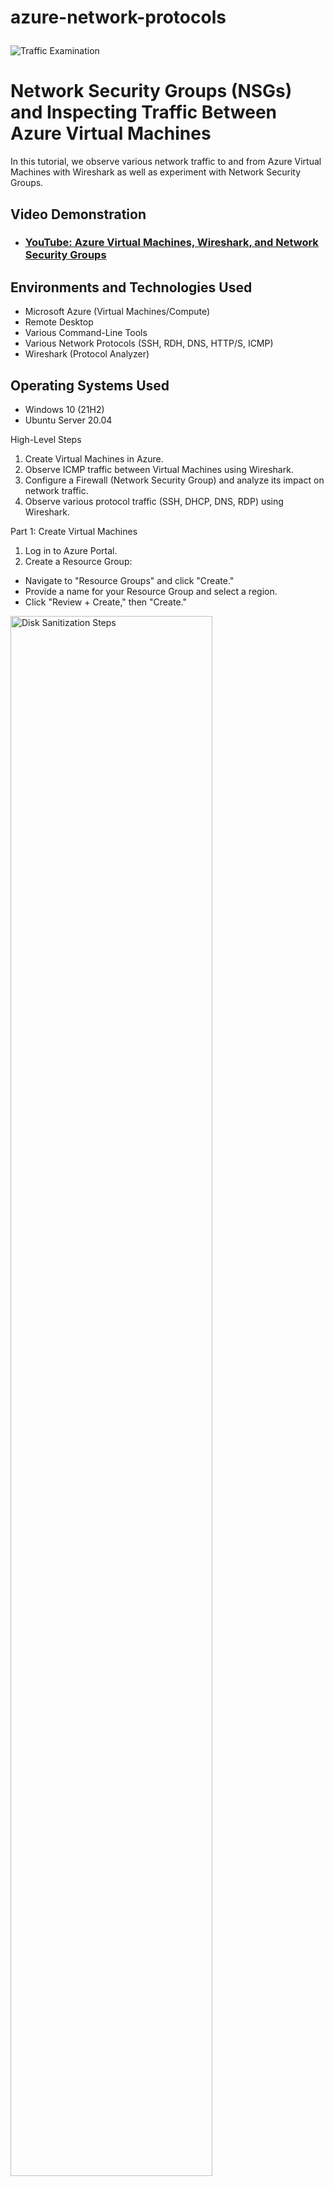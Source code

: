 # azure-network-protocols<p align="center">
<img src="https://i.imgur.com/Ua7udoS.png" alt="Traffic Examination"/>
</p>

<h1>Network Security Groups (NSGs) and Inspecting Traffic Between Azure Virtual Machines</h1>
In this tutorial, we observe various network traffic to and from Azure Virtual Machines with Wireshark as well as experiment with Network Security Groups. <br />


<h2>Video Demonstration</h2>

- ### [YouTube: Azure Virtual Machines, Wireshark, and Network Security Groups](https://www.youtube.com)

<h2>Environments and Technologies Used</h2>

- Microsoft Azure (Virtual Machines/Compute)
- Remote Desktop
- Various Command-Line Tools
- Various Network Protocols (SSH, RDH, DNS, HTTP/S, ICMP)
- Wireshark (Protocol Analyzer)

<h2>Operating Systems Used </h2>

- Windows 10 (21H2)
- Ubuntu Server 20.04

High-Level Steps
1. Create Virtual Machines in Azure.
2. Observe ICMP traffic between Virtual Machines using Wireshark.
3. Configure a Firewall (Network Security Group) and analyze its impact on network traffic.
4. Observe various protocol traffic (SSH, DHCP, DNS, RDP) using Wireshark.

Part 1: Create Virtual Machines
1. Log in to Azure Portal.
2. Create a Resource Group:
 - Navigate to "Resource Groups" and click "Create."
 - Provide a name for your Resource Group and select a region.
 - Click "Review + Create," then "Create."
<img src="https://i.imgur.com/80dflGm.png" height="80%" width="80%" alt="Disk Sanitization Steps"/>

3. Create a Windows 10 Virtual Machine:
 - Navigate to "Virtual Machines" and click "Create."
 - Select the Resource Group you just created.
 - Configure the Virtual Machine:
  - OS: Windows 10
  - Create username and password
  - Head to the Networking section, then create a new virtual network titled "Lab2-vnet"
- Complete the setup and deploy the VM.
<img src="https://i.imgur.com/OcB5To7.png" height="80%" width="80%" alt="Disk Sanitization Steps"/>

<img src="https://i.imgur.com/xZ3RWZ7.png" height="80%" width="80%" alt="Disk Sanitization Steps"/>
<img src="https://i.imgur.com/jw68F2j.png" height="80%" width="80%" alt="Disk Sanitization Steps"/>

<img src="https://i.imgur.com/cG7egU6.png" height="80%" width="80%" alt="Disk Sanitization Steps"/>

Create a Linux (Ubuntu) Virtual Machine:
 - Navigate to "Virtual Machines" and click "Create."
 - Select the same Resource Group and Virtual Network used for the Windows 10 VM.
 - Configure the Virtual Machine:
  - OS: Ubuntu Server 24.04
  - Authentication: Username/Password.
 - Ensure both VMs are in the same Virtual Network and Subnet as the Windows 10 VM.
 - Complete the setup and deploy the VM.
<img src="https://i.imgur.com/d2xLa96.png" height="80%" width="80%" alt="Disk Sanitization Steps"/>

<img src="https://i.imgur.com/ZrMQmr6.png" height="80%" width="80%" alt="Disk Sanitization Steps"/>
<img src="https://i.imgur.com/dBLiQZR.png" height="80%" width="80%" alt="Disk Sanitization Steps"/>

<img src="https://i.imgur.com/juYmQgB.png" height="80%" width="80%" alt="Disk Sanitization Steps"/>

Part 2: Observe ICMP Traffic
1. Use Microsoft Remote Desktop to connect to your Windows 10 Virtual Machine (if on Mac, install the client first).
2. Install Wireshark on the Windows 10 VM:
 - Download and install Wireshark from https://www.wireshark.org/.
3. Open Wireshark and start a packet capture.
4. Filter for ICMP traffic in Wireshark.
5. Retrieve the private IP address of the Ubuntu VM and attempt to ping it from the Windows 10 VM:
 - Open Command Prompt or PowerShell and run: ping <Ubuntu VM Private IP>.
 - Observe the ping requests and replies in Wireshark.
6. From the Windows 10 VM, ping a public website (e.g., www.google.com) and observe the ICMP traffic in Wireshark.
<img src="https://i.imgur.com/7h4ljzy.png" height="80%" width="80%" alt="Disk Sanitization Steps"/>

<img src="https://i.imgur.com/WyUYD91.png" height="80%" width="80%" alt="Disk Sanitization Steps"/>
<img src="https://i.imgur.com/lng3zxn.png" height="80%" width="80%" alt="Disk Sanitization Steps"/>

<img src="https://i.imgur.com/Au2EVST.png" height="80%" width="80%" alt="Disk Sanitization Steps"/>

Part 3: Configure a Firewall (Network Security Group)
Observe ICMP Traffic with Firewall Changes
Initiate a continuous ping from your Windows 10 VM to the Ubuntu VM:
Command: ping <Ubuntu VM Private IP> -t.
Open the Network Security Group associated with the Ubuntu VM.
Disable inbound ICMP traffic in the Network Security Group.
Observe the ICMP traffic in Wireshark and the command line Ping activity (should stop).
Re-enable ICMP traffic in the Network Security Group.
Observe the ICMP traffic in Wireshark and the command line Ping activity (should resume).
Stop the ping activity.
<img src="https://i.imgur.com/duWiJLi.png" height="80%" width="80%" alt="Disk Sanitization Steps"/>

<img src="https://i.imgur.com/Au2EVST.png" height="80%" width="80%" alt="Disk Sanitization Steps"/>
<img src="https://i.imgur.com/duWiJLi.png" height="80%" width="80%" alt="Disk Sanitization Steps"/>

<img src="https://i.imgur.com/Au2EVST.png" height="80%" width="80%" alt="Disk Sanitization Steps"/>
<img src="https://i.imgur.com/duWiJLi.png" height="80%" width="80%" alt="Disk Sanitization Steps"/>

<img src="https://i.imgur.com/Au2EVST.png" height="80%" width="80%" alt="Disk Sanitization Steps"/>
Observe SSH Traffic
In Wireshark, start a new packet capture and filter for SSH traffic.
From the Windows 10 VM, SSH into the Ubuntu VM:
Command: ssh <username>@<Ubuntu VM Private IP>.
Enter the password when prompted (the password will not be visible).
Type commands within the SSH session and observe the SSH traffic in Wireshark.
Exit the SSH session: exit.
<img src="https://i.imgur.com/duWiJLi.png" height="80%" width="80%" alt="Disk Sanitization Steps"/>

<img src="https://i.imgur.com/Au2EVST.png" height="80%" width="80%" alt="Disk Sanitization Steps"/>
<img src="https://i.imgur.com/duWiJLi.png" height="80%" width="80%" alt="Disk Sanitization Steps"/>

<img src="https://i.imgur.com/Au2EVST.png" height="80%" width="80%" alt="Disk Sanitization Steps"/>
Observe DHCP Traffic
In Wireshark, filter for DHCP traffic.
From the Windows 10 VM, issue a new IP address:
Open PowerShell as admin and run: ipconfig /renew.
Observe the DHCP traffic in Wireshark.
In this case our vm maintains the same IP. If we were to release our IP address (ipconfig /release) then renew it (ipconfig /renew) we would see the complete DHCP cycle in wireshark.
<img src="https://i.imgur.com/duWiJLi.png" height="80%" width="80%" alt="Disk Sanitization Steps"/>

<img src="https://i.imgur.com/Au2EVST.png" height="80%" width="80%" alt="Disk Sanitization Steps"/>
Observing the full DHCP Cycle

Open notepad and type the release and renew commands image
<img src="https://i.imgur.com/duWiJLi.png" height="80%" width="80%" alt="Disk Sanitization Steps"/>

<img src="https://i.imgur.com/Au2EVST.png" height="80%" width="80%" alt="Disk Sanitization Steps"/>
Choose a location to save the program. Here we chose c:\program data

You can name the file whatever you want but make sure to save it as a .bat file (this turns it into a simple script that we can run)
<img src="https://i.imgur.com/duWiJLi.png" height="80%" width="80%" alt="Disk Sanitization Steps"/>

<img src="https://i.imgur.com/Au2EVST.png" height="80%" width="80%" alt="Disk Sanitization Steps"/>
Make sure to change the 'save as type' to all files image

Change the directory that PowerShell is accessing to the location of the your .bat file by entering 'cd c:(filelocation)'

In this case I will change the directory to c:\programdata image
<img src="https://i.imgur.com/duWiJLi.png" height="80%" width="80%" alt="Disk Sanitization Steps"/>

<img src="https://i.imgur.com/Au2EVST.png" height="80%" width="80%" alt="Disk Sanitization Steps"/>
Run the DHCP.bat script that was just created by entering '.\dhcp.bat'

This program should temporarily disconnect you from the vm because the IPv4 address is being released and renewed image
<img src="https://i.imgur.com/duWiJLi.png" height="80%" width="80%" alt="Disk Sanitization Steps"/>

<img src="https://i.imgur.com/Au2EVST.png" height="80%" width="80%" alt="Disk Sanitization Steps"/>
Observe the Release - Discover - Offer - Request - Acknowledge steps in the DHCP process image
<img src="https://i.imgur.com/duWiJLi.png" height="80%" width="80%" alt="Disk Sanitization Steps"/>

<img src="https://i.imgur.com/Au2EVST.png" height="80%" width="80%" alt="Disk Sanitization Steps"/>
Observe DNS Traffic
In Wireshark, filter for DNS traffic.
From the Windows 10 VM, use nslookup to find IP addresses for websites:
Example: nslookup www.bing.com.
Observe the DNS traffic in Wireshark.
<img src="https://i.imgur.com/duWiJLi.png" height="80%" width="80%" alt="Disk Sanitization Steps"/>

<img src="https://i.imgur.com/Au2EVST.png" height="80%" width="80%" alt="Disk Sanitization Steps"/>

Observe RDP Traffic
In Wireshark, filter for RDP traffic:
Use the filter: tcp.port == 3389.
Observe the continuous RDP traffic between the Windows 10 VM and your local machine.
<img src="https://i.imgur.com/duWiJLi.png" height="80%" width="80%" alt="Disk Sanitization Steps"/>

<img src="https://i.imgur.com/Au2EVST.png" height="80%" width="80%" alt="Disk Sanitization Steps"/>
